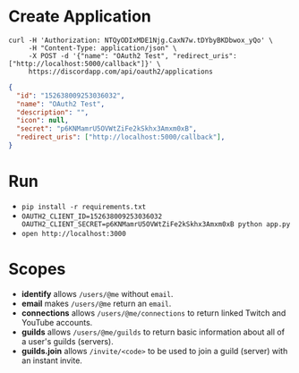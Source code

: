 # Create Application

```
curl -H 'Authorization: NTQyODIxMDE1Njg.CaxN7w.tDYbyBKDbwox_yQo' \
     -H "Content-Type: application/json" \
     -X POST -d '{"name": "OAuth2 Test", "redirect_uris": ["http://localhost:5000/callback"]}' \
     https://discordapp.com/api/oauth2/applications
```

```json
{
  "id": "152638009253036032",
  "name": "OAuth2 Test",
  "description": "",
  "icon": null,
  "secret": "p6KNMamrU5OVWtZiFe2kSkhx3Amxm0xB",
  "redirect_uris": ["http://localhost:5000/callback"],
}
```

# Run

- `pip install -r requirements.txt`
- `OAUTH2_CLIENT_ID=152638009253036032 OAUTH2_CLIENT_SECRET=p6KNMamrU5OVWtZiFe2kSkhx3Amxm0xB python app.py`
- `open http://localhost:3000`

# Scopes

- **identify** allows `/users/@me` without `email`.
- **email** makes `/users/@me` return an `email`.
- **connections** allows `/users/@me/connections` to return linked Twitch and YouTube accounts.
- **guilds** allows `/users/@me/guilds` to return basic information about all of a user's guilds (servers).
- **guilds.join** allows `/invite/<code>` to be used to join a guild (server) with an instant invite.

